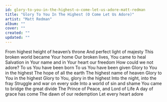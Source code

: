 ```yaml
---
id: glory-to-you-in-the-highest-o-come-let-us-adore-matt-redman
title: "Glory To You In The Highest (O Come Let Us Adore)"
artist: "Matt Redman"
album: ""
cover: ""
created: ""
updated: ""
---
```


From highest height of heaven’s throne
And perfect light of majesty
This broken world became Your home
Our broken lives, You came to heal
Salvation in Your name and in Your heart our freedom
How could we not adore?
To us You have been born
To us You have been given
Glory to You in the highest
The hope of all the earth
The highest name of heaven
Glory to You in the highest
Glory to You, glory in the highest
Into the night, into the fray
Struggle and war on every side
Into a world of sin and shame
You came to bridge the great divide
The Prince of Peace, and Lord of Life
A day of grace has come
The dawn of our redemption
Let every heart adore